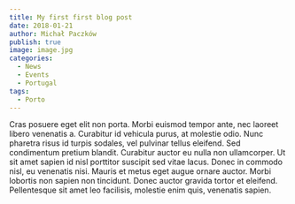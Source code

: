 ```yaml
---
title: My first first blog post
date: 2018-01-21
author: Michał Paczków
publish: true
image: image.jpg
categories:
  - News
  - Events
  - Portugal
tags:
  - Porto
---
```


Cras posuere eget elit non porta. Morbi euismod tempor ante, nec laoreet libero venenatis a. Curabitur id vehicula purus, at molestie odio. Nunc pharetra risus id turpis sodales, vel pulvinar tellus eleifend. Sed condimentum pretium blandit. Curabitur auctor eu nulla non ullamcorper. Ut sit amet sapien id nisl porttitor suscipit sed vitae lacus. Donec in commodo nisl, eu venenatis nisi. Mauris et metus eget augue ornare auctor. Morbi lobortis non sapien non tincidunt. Donec auctor gravida tortor et eleifend. Pellentesque sit amet leo facilisis, molestie enim quis, venenatis sapien.
